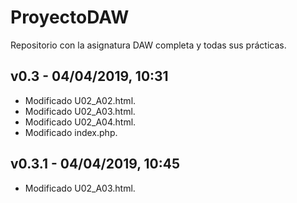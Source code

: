 # ProyectoDAW
Repositorio con la asignatura DAW completa y todas sus prácticas.

## v0.3 - 04/04/2019, 10:31
* Modificado U02_A02.html.
* Modificado U02_A03.html.
* Modificado U02_A04.html.
* Modificado index.php.

## v0.3.1 - 04/04/2019, 10:45
* Modificado U02_A03.html.